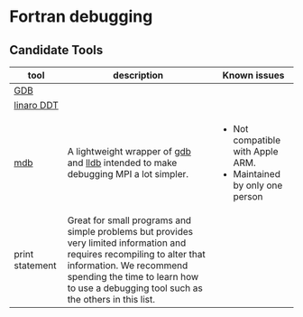 # Fortran debugging

## Candidate Tools

| tool | description | Known issues |
| ---- | ----------- | ------------ |
| [GDB](https://www.sourceware.org/gdb/) | | <ul></ul>  |
| [linaro DDT](https://www.linaroforge.com/linaroDdt/) | | <ul></ul>  |
| [mdb](https://github.com/TomMelt/mdb) | A lightweight wrapper of [gdb](https://www.sourceware.org/gdb/) and [lldb](https://lldb.llvm.org/) intended to make debugging MPI a lot simpler. | <ul><li>Not compatible with Apple ARM.</li><li> Maintained by only one person</li></ul> |
| print statement | Great for small programs and simple problems but provides very limited information and requires recompiling to alter that information. We recommend spending the time to learn how to use a debugging tool such as the others in this list. | <ul></ul>  |
